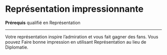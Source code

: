 # Représentation impressionnante

<p><strong>Prérequis</strong> qualifié en Représentation</p>
<hr>
<p>Votre représentation inspire l’admiration et vous fait gagner des fans. Vous pouvez Faire bonne impression en utilisant Représentation au lieu de Diplomatie.</p>